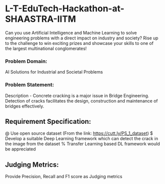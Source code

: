 # L-T-EduTech-Hackathon-at-SHAASTRA-IITM
Can you use Artificial Intelligence and Machine Learning to solve engineering problems with a direct impact on industry and society? Rise up to the challenge to win exciting prizes and showcase your skills to one of the largest multinational conglomerates!
### Problem Domain:
AI Solutions for Industrial and Societal Problems 
### Problem Statement:
Description - Concrete cracking is a major issue in Bridge Engineering. Detection of cracks facilitates the design, construction and maintenance of bridges effectively.
## Requirement Specification:
@ Use open source dataset (From the link: https://cutt.ly/PS_1_dataset)
$ Develop a suitable Deep Learning framework which can detect the crack in the image from the dataset
% Transfer Learning based DL framework would be appreciated
## Judging Metrics: 
Provide Precision, Recall and F1 score as Judging metrics
